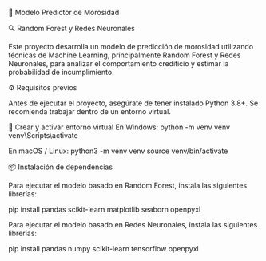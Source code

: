 🧠 Modelo Predictor de Morosidad

🔍 Random Forest y Redes Neuronales

Este proyecto desarrolla un modelo de predicción de morosidad utilizando técnicas de Machine Learning, principalmente Random Forest y Redes Neuronales, para analizar el comportamiento crediticio y estimar la probabilidad de incumplimiento.

⚙️ Requisitos previos

Antes de ejecutar el proyecto, asegúrate de tener instalado Python 3.8+.
Se recomienda trabajar dentro de un entorno virtual.

🔧 Crear y activar entorno virtual
En Windows:
python -m venv venv
venv\Scripts\activate

En macOS / Linux:
python3 -m venv venv
source venv/bin/activate

📦 Instalación de dependencias

Para ejecutar el modelo basado en Random Forest, instala las siguientes librerías:

pip install pandas scikit-learn matplotlib seaborn openpyxl

Para ejecutar el modelo basado en Redes Neuronales, instala las siguientes librerías:

pip install pandas numpy scikit-learn tensorflow openpyxl
